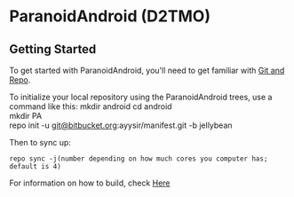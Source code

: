 ParanoidAndroid (D2TMO)
===============


Getting Started
---------------

To get started with ParanoidAndroid, you'll need to get
familiar with [Git and Repo](http://source.android.com/download/using-repo).

To initialize your local repository using the ParanoidAndroid trees, use a command like this:
    mkdir android
    cd android		
    mkdir PA	
    repo init -u git@bitbucket.org:ayysir/manifest.git -b jellybean

Then to sync up:

    repo sync -j(number depending on how much cores you computer has; default is 4)

For information on how to build, check [Here](https://github.com/ParanoidAndroid/paranoid)
